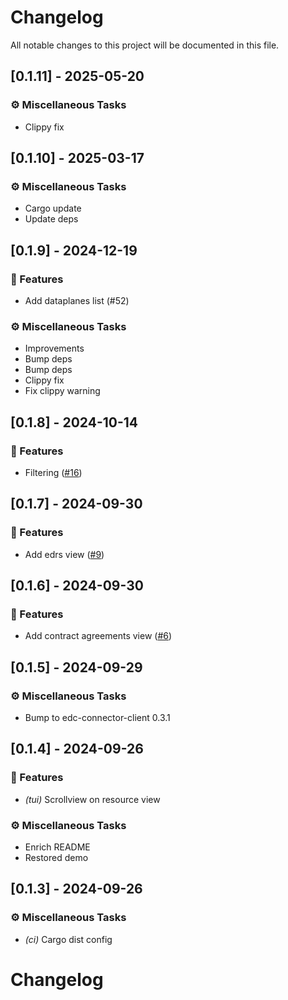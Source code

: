 # Changelog

All notable changes to this project will be documented in this file.

## [0.1.11] - 2025-05-20

### ⚙️ Miscellaneous Tasks

- Clippy fix

<!-- generated by git-cliff -->
## [0.1.10] - 2025-03-17

### ⚙️ Miscellaneous Tasks

- Cargo update
- Update deps

<!-- generated by git-cliff -->
## [0.1.9] - 2024-12-19

### 🚀 Features

- Add dataplanes list (#52)

### ⚙️ Miscellaneous Tasks

- Improvements
- Bump deps
- Bump deps
- Clippy fix
- Fix clippy warning

<!-- generated by git-cliff -->
## [0.1.8] - 2024-10-14

### 🚀 Features

- Filtering ([#16](https://github.com/dataspace-rs/edc-connector-tui/pull/16))

<!-- generated by git-cliff -->
## [0.1.7] - 2024-09-30

### 🚀 Features

- Add edrs view ([#9](https://github.com/dataspace-rs/edc-connector-tui/pull/9))

<!-- generated by git-cliff -->
## [0.1.6] - 2024-09-30

### 🚀 Features

- Add contract agreements view ([#6](https://github.com/dataspace-rs/edc-connector-tui/pull/6))

<!-- generated by git-cliff -->
## [0.1.5] - 2024-09-29

### ⚙️ Miscellaneous Tasks

- Bump to edc-connector-client 0.3.1

<!-- generated by git-cliff -->
## [0.1.4] - 2024-09-26

### 🚀 Features

- *(tui)* Scrollview on resource view

### ⚙️ Miscellaneous Tasks

- Enrich README
- Restored demo

<!-- generated by git-cliff -->
## [0.1.3] - 2024-09-26

### ⚙️ Miscellaneous Tasks

- *(ci)* Cargo dist config

<!-- generated by git-cliff -->
# Changelog

